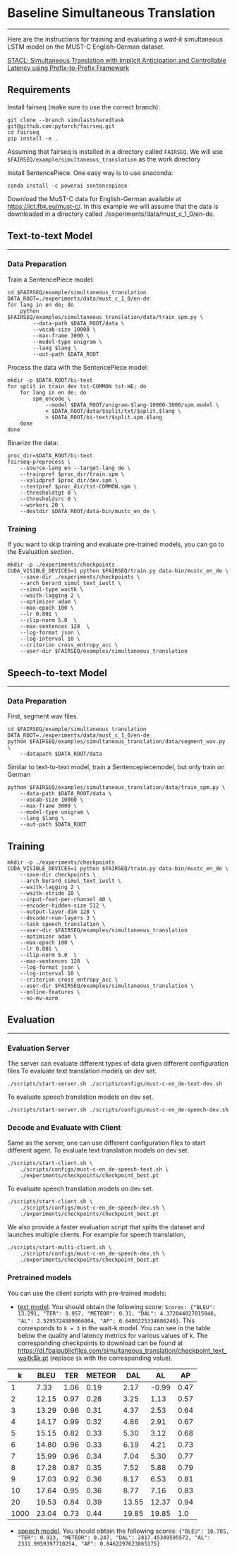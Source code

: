 # **Baseline Simultaneous Translation**
---

Here are the instructions for training and evaluating a *wait-k* simultaneous LSTM model on the MUST-C English-German dataset.

[STACL: Simultaneous Translation with Implicit Anticipation and Controllable Latency using Prefix-to-Prefix Framework](https://https://www.aclweb.org/anthology/P19-1289/)


## **Requirements**
Install fairseq (make sure to use the correct branch):
```
git clone --branch simulastsharedtask git@github.com:pytorch/fairseq.git
cd fairseq
pip install -e .
```

Assuming that fairseq is installed in a directory called `FAIRSEQ`. We will use `$FAIRSEQ/example/simultaneous_translation` as the work directory

Install SentencePiece. One easy way is to use anaconda:

```
conda install -c powerai sentencepiece
```

Download the MuST-C data for English-German available at https://ict.fbk.eu/must-c/.
In this example we will assume that the data is downloaded in a directory called ./experiments/data/must_c_1_0/en-de.


## **Text-to-text Model**
---
### Data Preparation
Train a SentencePiece model:
```shell
cd $FAIRSEQ/example/simultaneous_translation
DATA_ROOT=./experiments/data/must_c_1_0/en-de
for lang in en de; do
    python $FAIRSEQ/examples/simultaneous_translation/data/train_spm.py \
        --data-path $DATA_ROOT/data \
        --vocab-size 10000 \
        --max-frame 3000 \
        --model-type unigram \
        --lang $lang \
        --out-path $DATA_ROOT
```

Process the data with the SentencePiece model:
```shell
mkdir -p $DATA_ROOT/bi-text
for split in train dev tst-COMMON tst-HE; do
    for lang in en de; do
        spm_encode \
            --model $DATA_ROOT/unigram-$lang-10000-3000/spm.model \
            < $DATA_ROOT/data/$split/txt/$split.$lang \
            > $DATA_ROOT/bi-text/$split.spm.$lang
    done
done
```

Binarize the data:

```shell
proc_dir=$DATA_ROOT/bi-text
fairseq-preprocess \
    --source-lang en --target-lang de \
    --trainpref $proc_dir/train.spm \
    --validpref $proc_dir/dev.spm \
    --testpref $proc_dir/tst-COMMON.spm \
    --thresholdtgt 0 \
    --thresholdsrc 0 \
    --workers 20 \
    --destdir $DATA_ROOT/data-bin/mustc_en_de \
```

### Training

If you want to skip training and evaluate pre-trained models, you can go to the Evaluation section.


```shell
mkdir -p ./experiments/checkpoints
CUDA_VISIBLE_DEVICES=1 python $FAIRSEQ/train.py data-bin/mustc_en_de \
    --save-dir ./experiments/checkpoints \
    --arch berard_simul_text_iwslt \
    --simul-type waitk \
    --waitk-lagging 2 \
    --optimizer adam \
    --max-epoch 100 \
    --lr 0.001 \
    --clip-norm 5.0  \
    --max-sentences 128  \
    --log-format json \
    --log-interval 10 \
    --criterion cross_entropy_acc \
    --user-dir $FAIRSEQ/examples/simultaneous_translation
```

## **Speech-to-text Model**
---
### Data Preparation
First, segment wav files.
```shell 
cd $FAIRSEQ/example/simultaneous_translation
DATA_ROOT=./experiments/data/must_c_1_0/en-de
python $FAIRSEQ/examples/simultaneous_translation/data/segment_wav.py \
    --datapath $DATA_ROOT/data
```
Similar to text-to-text model, train a Sentencepiecemodel, but only train on German
```Shell
python $FAIRSEQ/examples/simultaneous_translation/data/train_spm.py \
    --data-path $DATA_ROOT/data \
    --vocab-size 10000 \
    --max-frame 3000 \
    --model-type unigram \
    --lang $lang \
    --out-path $DATA_ROOT
```
## Training
```shell
mkdir -p ./experiments/checkpoints
CUDA_VISIBLE_DEVICES=1 python $FAIRSEQ/train.py data-bin/mustc_en_de \
    --save-dir checkpoints \
    --arch berard_simul_text_iwslt \
    --waitk-lagging 2 \
    --waitk-stride 10 \
    --input-feat-per-channel 40 \
    --encoder-hidden-size 512 \
    --output-layer-dim 128 \
    --decoder-num-layers 3 \
    --task speech_translation \
    --user-dir $FAIRSEQ/examples/simultaneous_translation
    --optimizer adam \
    --max-epoch 100 \
    --lr 0.001 \
    --clip-norm 5.0  \
    --max-sentences 128  \
    --log-format json \
    --log-interval 10 \
    --criterion cross_entropy_acc \
    --user-dir $FAIRSEQ/examples/simultaneous_translation \
    --online-features \
    --no-mv-norm
```

## Evaluation
---
### Evaluation Server
The server can evaluate different types of data given different configuration files
To evaluate text translation models on dev set. 

``` shell
./scripts/start-server.sh ./scripts/configs/must-c-en_de-text-dev.sh
```
To evaluate speech translation models on dev set.
``` shell
./scripts/start-server.sh ./scripts/configs/must-c-en_de-speech-dev.sh
```

### Decode and Evaluate with Client
Same as the server, one can use different configuration files to start different agent.
To evaluate text translation models on dev set. 
```shell
./scripts/start-client.sh \
    ./scripts/configs/must-c-en_de-speech-text.sh \
    ./experiments/checkpoints/checkpoint_best.pt
```
To evaluate speech translation models on dev set. 
```shell
./scripts/start-client.sh \
    ./scripts/configs/must-c-en_de-speech-dev.sh \
    ./experiments/checkpoints/checkpoint_best.pt
```

We also provide a faster evaluation script that splits the dataset and launches multiple clients. For example for speech translation,
```shell
./scripts/start-multi-client.sh \
    ./scripts/configs/must-c-en_de-speech-dev.sh \
    ./experiments/checkpoints/checkpoint_best.pt
```

### Pretrained models

You can use the client scripts with pre-trained models:
* [text model](https://dl.fbaipublicfiles.com/simultaneous_translation/checkpoint_text_waitk3.pt). You should obtain the following score: `Scores: {"BLEU": 13.291, "TER": 0.957, "METEOR": 0.31, "DAL": 4.372044027815046, "AL": 2.5295724889866804, "AP": 0.6400225334686246}`. This corresponds to `k = 3` in the wait-k model. You can see in the table below the quality and latency metrics for various values of k. The corresponding checkpoints to download can be found at https://dl.fbaipublicfiles.com/simultaneous_translation/checkpoint_text_waitk$k.pt (replace `$k` with the corresponding value).

| k  | BLEU | TER | METEOR | DAL | AL | AP |
| -- | ---- | --- | ------ | --- | -- | -- |
| 1  | 7.33 | 1.06 | 0.19 | 2.17 | -0.99 | 0.47 |
| 2  | 12.15 | 0.97 | 0.28 | 3.25 | 1.13 | 0.57 |
| 3  | 13.29 | 0.96 | 0.31 | 4.37 | 2.53 | 0.64 |
| 4  | 14.17 | 0.99 | 0.32 | 4.86 | 2.91 | 0.67 |
| 5  | 15.15 | 0.82 | 0.33 | 5.30 | 3.12 | 0.68 |
| 6  | 14.80 | 0.96 | 0.33 | 6.19 | 4.21 | 0.73 |
| 7  | 15.99 | 0.96 | 0.34 | 7.04 | 5.30 | 0.77 |
| 8  | 17.28 | 0.87 | 0.35 | 7.52 | 5.88 | 0.79 |
| 9  | 17.03 | 0.92 | 0.36 | 8.17 | 6.53 | 0.81 |
| 10 | 17.64 | 0.95 | 0.36 | 8.77 | 7.16 | 0.83 |
| 20 | 19.53 | 0.84 | 0.39 | 13.55 | 12.37 | 0.94 |
| 1000 | 23.04 | 0.73 | 0.44 | 19.85 | 19.85 | 1.0 |


* [speech model](https://dl.fbaipublicfiles.com/simultaneous_translation/checkpoint_speech_waitk_lag5_stride10.pt). You should obtain the following scores: `{"BLEU": 10.785, "TER": 0.913, "METEOR": 0.247, "DAL": 2817.45349595572, "AL": 2331.9959397710254, "AP": 0.8462297623865175}`
